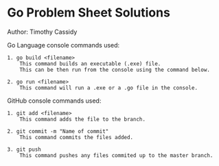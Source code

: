 # Go Problem Sheet Solutions

Author: Timothy Cassidy

Go Language console commands used:

	1. go build <filename>
		This command builds an executable (.exe) file.
		This can be then run from the console using the command below.
		
	2. go run <filename>
		This command will run a .exe or a .go file in the console.
		
GitHub console commands used:
	
	1. git add <filename>
		This command adds the file to the branch.
	
	2. git commit -m "Name of commit"
		This command commits the files added.
	
	3. git push
		This command pushes any files commited up to the master branch.
	